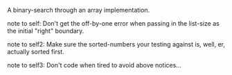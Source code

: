 A binary-search through an array implementation.

note to self: Don't get the off-by-one error when passing in the list-size as the initial "right" boundary.

note to self2: Make sure the sorted-numbers your testing against is, well, er, actually sorted first.

note to self3: Don't code when tired to avoid above notices...
